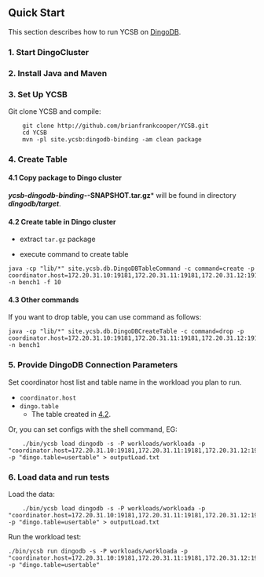 <!--
Copyright (c) 2014 - 2015 YCSB contributors. All rights reserved.

Licensed under the Apache License, Version 2.0 (the "License"); you
may not use this file except in compliance with the License. You
may obtain a copy of the License at

http://www.apache.org/licenses/LICENSE-2.0

Unless required by applicable law or agreed to in writing, software
distributed under the License is distributed on an "AS IS" BASIS,
WITHOUT WARRANTIES OR CONDITIONS OF ANY KIND, either express or
implied. See the License for the specific language governing
permissions and limitations under the License. See accompanying
LICENSE file.
-->

## Quick Start

This section describes how to run YCSB on [DingoDB](https://github.com/dingodb/dingo). 

### 1. Start DingoCluster

### 2. Install Java and Maven

### 3. Set Up YCSB

Git clone YCSB and compile:

```shell
    git clone http://github.com/brianfrankcooper/YCSB.git
    cd YCSB
    mvn -pl site.ycsb:dingodb-binding -am clean package
```

### 4. Create Table

#### 4.1 Copy package to Dingo cluster

***ycsb-dingodb-binding-*-SNAPSHOT.tar.gz*** will be found in directory ***dingodb/target***.


#### 4.2 Create table in Dingo cluster

- extract `tar.gz` package

- execute command to create table
```shell
java -cp "lib/*" site.ycsb.db.DingoDBTableCommand -c command=create -p coordinator.host=172.20.31.10:19181,172.20.31.11:19181,172.20.31.12:19181 -n bench1 -f 10
```

#### 4.3 Other commands

If you want to drop table, you can use command as follows:
```shell
java -cp "lib/*" site.ycsb.db.DingoDBCreateTable -c command=drop -p coordinator.host=172.20.31.10:19181,172.20.31.11:19181,172.20.31.12:19181 -n bench1
```

### 5. Provide DingoDB Connection Parameters
    
Set coordinator host list and table name  in the workload you plan to run. 

- `coordinator.host`
- `dingo.table`
  * The table created in [4.2](README.md).

Or, you can set configs with the shell command, EG:

```shell
    ./bin/ycsb load dingodb -s -P workloads/workloada -p "coordinator.host=172.20.31.10:19181,172.20.31.11:19181,172.20.31.12:19181" -p "dingo.table=usertable" > outputLoad.txt
```

### 6. Load data and run tests 

Load the data:

```shell
    ./bin/ycsb load dingodb -s -P workloads/workloada -p "coordinator.host=172.20.31.10:19181,172.20.31.11:19181,172.20.31.12:19181" -p "dingo.table=usertable" > outputLoad.txt
```

Run the workload test:

```shell
./bin/ycsb run dingodb -s -P workloads/workloada -p "coordinator.host=172.20.31.10:19181,172.20.31.11:19181,172.20.31.12:19181" -p "dingo.table=usertable"
```

